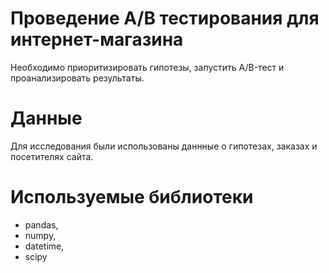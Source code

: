 # Проведение A/B тестирования для интернет-магазина

Необходимо приоритизировать гипотезы, запустить A/B-тест и проанализировать результаты.

# Данные
Для исследования были использованы даннные о гипотезах, заказах и посетителях сайта.

# Используемые библиотеки
* pandas,
* numpy,
* datetime,
* scipy

